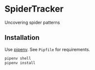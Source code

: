 # SpiderTracker
Uncovering spider patterns


## Installation

Use [pipenv](https://pipenv.pypa.io/en/latest/). See `Pipfile` for requirements.

```sh
pipenv shell
pipenv install
```